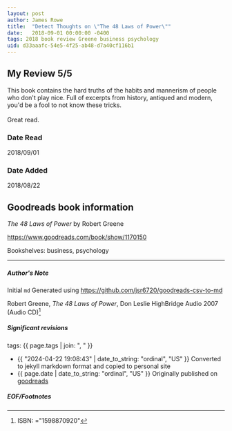 ```yaml
---
layout: post
author: James Rowe
title:  "Detect Thoughts on \"The 48 Laws of Power\""
date:   2018-09-01 00:00:00 -0400
tags: 2018 book review Greene business psychology
uid: d33aaafc-54e5-4f25-ab48-d7a40cf116b1
---
```


<!-- highly dependent on how you personally use jekyll templates, and how you want this to show up -->
<!-- escape any jekyll keys with double brackets -->

## My Review 5/5

This book contains the hard truths of the habits and mannerism of people who don't play nice. Full of excerpts from history, antiqued and modern, you'd be a fool to not know these tricks.<br/><br/>Great read.

### Date Read
2018/09/01

### Date Added
2018/08/22

## Goodreads book information

*The 48 Laws of Power* by Robert Greene

https://www.goodreads.com/book/show/1170150

Bookshelves: business, psychology

---

##### Author's Note

Initial `md` Generated using https://github.com/jsr6720/goodreads-csv-to-md

Robert Greene, *The 48 Laws of Power*, Don Leslie HighBridge Audio 2007 (Audio CD)[^1]

##### Significant revisions

tags: {{ page.tags | join: ", " }} <!-- todo move this somewhere -->

- {{ "2024-04-22 19:08:43" | date_to_string: "ordinal", "US" }} Converted to jekyll markdown format and copied to personal site
- {{ page.date | date_to_string: "ordinal", "US" }} Originally published on [goodreads](https://www.goodreads.com)

##### EOF/Footnotes

[^1]: ISBN: ="1598870920"